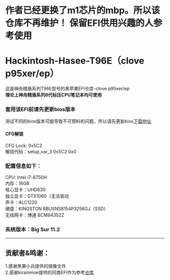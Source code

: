 # 作者已经更换了m1芯片的mbp。所以该仓库不再维护！ 保留EFI供用兴趣的人参考使用


# Hackintosh-Hasee-T96E（clove p95xer/ep）
  这是神舟精盾系列T96E型号的黑苹果EFI仓库-clove p95xer/ep  
    **理论上神舟精盾系列8代标压CPU笔记本均可使用**  
    
    
### 套用该EFI前请先更新bios版本  
  测试不同的bios版本可能导致不可预料的问题，所以请先更新bios[下载地址](http://kfgl.hasee.com/bios/bios_nb/P95xEP%20ER6_B10RHA2精盾/P95xEP%20ER6_B10RHA2精盾.zip)
  
#### CFG解锁  
   CFG Lock: 0x5C2  
   解锁代码：setup_var_3 0x5C2 0x0
  
  ### 配置信息如下：
   CPU: Intel i7-8750H  
   内存：16GB  
   核心显卡：UHD630  
   独立显卡：GTX1060（无法驱动  
   声卡：ALC1220  
   硬盘：KINGSTON RBUSNS8154P3256GJ（SSD）   
   无线网卡：博通 BCM94352Z  
   
  ### 系统版本：Big Sur 11.2  
  
---
## 贡献者&鸣谢：
  1.感谢黑果小兵提供的镜像文件  
  2.感谢kirainmoe提供的同类EFI作为参考[仓库](https://github.com/kirainmoe/hasee-tongfang-macos)  

